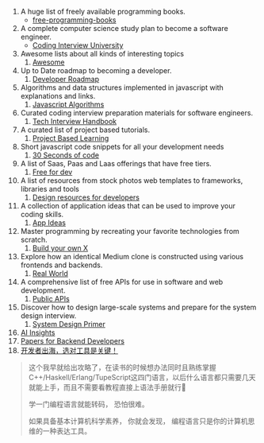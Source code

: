 1. A huge list of freely available programming books.
   - [free-programming-books](https://github.com/EbookFoundation/free-programming-books)
2. A complete computer science study plan to become a software engineer.
   - [Coding Interview University](https://github.com/jwasham/coding-interview-university)
3. Awesome lists about all kinds of interesting topics
   1. [Awesome](https://github.com/sindresorhus/awesome)
4. Up to Date roadmap to becoming a developer.
   1. [Developer Roadmap](https://github.com/kamranahmedse/developer-roadmap)
5. Algorithms and data structures implemented in javascript with explanations and links.
   1. [Javascript Algorithms](https://github.com/trekhleb/javascript-algorithms)
6. Curated coding interview preparation materials for software engineers.
   1. [Tech Interview Handbook](https://github.com/yangshun/tech-interview-handbook)
7. A curated list of project based tutorials.
   1. [Project Based Learning](https://github.com/practical-tutorials/project-based-learning)
8. Short javascript code snippets for all your development needs
   1. [30 Seconds of code](https://github.com/Chalarangelo/30-seconds-of-code)
9. A list of Saas, Paas and Laas offerings that have free tiers.
   1.  [Free for dev](https://github.com/ripienaar/free-for-dev)
10. A list of resources from stock photos web templates to frameworks, libraries and tools
    1.  [Design resources for developers](https://github.com/bradtraversy/design-resources-for-developers)
11. A collection of application ideas that can be used to improve your coding skills.
    1.  [App Ideas](https://github.com/florinpop17/app-ideas)
12. Master programming by recreating your favorite technologies from scratch.
    1.  [Build your own X](https://github.com/codecrafters-io/build-your-own-x)
13. Explore how an identical Medium clone is constructed using various frontends and backends.
    1.  [Real World](https://github.com/gothinkster/realworld)
14. A comprehensive list of free APIs for use in software and web development.
    1.  [Public APIs](https://github.com/public-apis/public-apis)
15. Discover how to design large-scale systems and prepare for the system design interview.
    1.  [ System Design Primer](https://github.com/donnemartin/system-design-primer)
16. [AI Insights](https://www.joinaiinsights.com/subscribe)
17. [Papers for Backend Developers ](https://github.com/yfractal/blog/issues/19)
18. [开发者出海，选对工具是关键！](https://github.com/XiaomingX/indie-hacker-tools-plus)



> 这个我早就给出攻略了，在读书的时候想办法同时且熟练掌握C++/Haskell/Erlang/TupeScript这四门语言，以后什么语言都只需要几天就能上手，而且不需要看教程直接上语法手册就行🤪
>
> 学一门编程语言就能转码， 恐怕很难。 
>
> 如果具备基本计算机科学素养，  你就会发现， 编程语言只是你的计算机思维的一种表达工具。 
